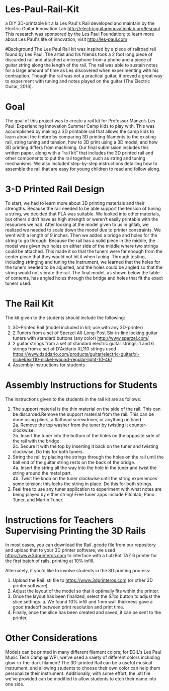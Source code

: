 # Les-Paul-Rail-Kit
a DIY 3D-printable kit a la Les Paul's Rail developed and maintain by the Electric Guitar Innovation Lab 
http://electricguitarinnovationlab.org/lespaul  <br>
This research was sponsored by the Les Paul Foundation; to learn more about Les Paul's life of innovation, visit http://les-paul.com <br>

#Background
The Les Paul Rail kit was inspired by a piece of railroad rail found by Les Paul. The artist and his friends took a 2 foot long piece of discarded rail and attached a microphone from a phone and a piece of guitar string along the length of the rail. The rail was able to sustain notes for a large amount of time as Les discovered when experimenting with his contraption. Though the rail was not a practical guitar, it proved a great way to experiment with tuning and notes played on the guitar (The Electric Guitar, 2016).

# Goal
The goal of this project was to create a rail kit for Professor Manzo’s Les Paul: Experiencing Innovation Summer Camp kids to play with. This was accomplished by making a 3D printable rail that allows the camp kids to learn about the timbre by comparing 3D printing filaments to the existing rail, string tuning and tension, how to 3D print using a 3D model, and how 3D printing differs from machining. Our final submission includes this written paper, along with a “rail kit” that includes the 3D printed rail and other components to put the rail together, such as string and tuning mechanisms. We also included step-by-step instructions detailing how to assemble the rail that are easy for young children to read and follow along.

# 3-D	Printed Rail Design
To start, we had to learn more about 3D printing materials and their strengths. Because the rail needed to be able support the tension of tuning a string, we decided that PLA was suitable. We looked into other materials, but others didn’t have as high strength or weren’t easily printable with the resources we had. After looking at the model given to us in gitlab, we realized we needed to scale down the model due to printer constraints. We went with a length of 9 inches. Then we added a bridge and holes for the string to go through. Because the rail has a solid piece in the middle, the model was given two holes on either side of the middle where two strings could be attached. This made it so that the tuners were far enough from the center piece that they would not hit it when tuning. Through testing, including stringing and tuning the instrument, we learned that the holes for the tuners needed to be adjusted, and the holes could be angled so that the string would not vibrate the rail. The final model, as shown below the table of contents, has angled holes through the bridge and holes that fit the exact tuners used.

# The Rail Kit
The kit given to the students should include the following:
1. 3D-Printed Rail (model included in kit; use with any 3D-printer)
2. 2 Tuners from a set of Sperzel All-Long-Post Six-in-line locking guitar tuners with standard buttons (any color) http://www.sperzel.com/ 
3. 2 guitar strings from a set of standard electric guitar strings; 1 and 6 strings from a set of D'Addario XL110 strings used https://www.daddario.com/products/guitar/electric-guitar/xl-nickel/exl110-nickel-wound-regular-light-10-46/
5. Assembly instructions for students 


# Assembly Instructions for Students
The instructions given to the students in the rail kit are as follows:

1. The support material is the thin material on the side of the rail. This can be discarded.Remove the support material from the rail. This can be done using pliers, a flathead screwdriver, or anything on hand.<br>
2a.	Remove the top washer from the tuner by twisting it counter-clockwise. <br>
2b. Insert the tuner into the bottom of the holes on the opposite side of the rail with the bridge. <br>
2c. Secure it with the top by inserting it back on the tuner and twisting clockwise. Do this for both tuners.<br>
3. String the rail by placing the strings through the holes on the rail until the ball end of the guitar string rests on the back of the bridge.<br>
4a.	Insert the string all the way into the hole in the tuner and twist the string around the metal part. <br>
4b. Twist the knob on the tuner clockwise until the string experiences some tension; this locks the string in place. Do this for both strings.<br>
5. Feel free to use any tuner application to experiment with what notes are being played by either string! Free tuner apps include Pitchlab, Pano Tuner, and Martin Tuner.

# Instructions for Teachers Supervising Printing the 3D Rails
In most cases, you can download the Rail .gcode file from our repository and upload that to your 3D printer software; we used https://www.3dprinteros.com to interface with a LulzBot TAZ 6 printer for the first batch of rails, printing at 10% infill. <br>

Alternately, if you'd like to involve students in the 3D printing process:<br>
1.	Upload the Rail .stl file to https://www.3dprinteros.com (or other 3D printer software)
2.	Adjust the layout of the model so that it optimally fits within the printer.
3.	Once the layout has been finalized, select the <em>Slice</em> button to adjust the slice settings.
a.	We found 10% infill and 1mm wall thickness gave a good tradeoff between print resolution and print time.
4.	Finally, once the slice has been created and saved, it can be sent to the printer.

# Other Considerations
Models can be printed in many different filament colors; for EGIL's Les Paul Music Tech Camp @ WPI, we've used a vaiety of different colors including glow-in-the-dark filament! The 3D-printed Rail can be a useful musical instrument, and allowing students to choose their own color can help them personalize their instrument. Additionally, with some effort, the .stl file we've provided can be modified to allow students to etch their name into one side. 
